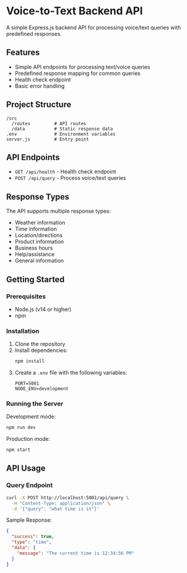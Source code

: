 # Voice-to-Text Backend API

A simple Express.js backend API for processing voice/text queries with predefined responses.

## Features

- Simple API endpoints for processing text/voice queries
- Predefined response mapping for common queries
- Health check endpoint
- Basic error handling

## Project Structure

```
/src
  /routes         # API routes
  /data           # Static response data
.env              # Environment variables
server.js         # Entry point
```

## API Endpoints

- `GET /api/health` - Health check endpoint
- `POST /api/query` - Process voice/text queries

## Response Types

The API supports multiple response types:
- Weather information
- Time information
- Location/directions
- Product information
- Business hours
- Help/assistance
- General information

## Getting Started

### Prerequisites

- Node.js (v14 or higher)
- npm

### Installation

1. Clone the repository
2. Install dependencies:
   ```bash
   npm install
   ```
3. Create a `.env` file with the following variables:
   ```
   PORT=5001
   NODE_ENV=development
   ```

### Running the Server

Development mode:
```bash
npm run dev
```

Production mode:
```bash
npm start
```

## API Usage

### Query Endpoint

```bash
curl -X POST http://localhost:5001/api/query \
  -H "Content-Type: application/json" \
  -d '{"query": "what time is it"}'
```

Sample Response:
```json
{
  "success": true,
  "type": "time",
  "data": {
    "message": "The current time is 12:34:56 PM"
  }
}
```
